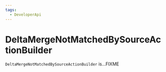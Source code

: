 ```yaml
---
tags:
  - DeveloperApi
---
```


# DeltaMergeNotMatchedBySourceActionBuilder

`DeltaMergeNotMatchedBySourceActionBuilder` is...FIXME
